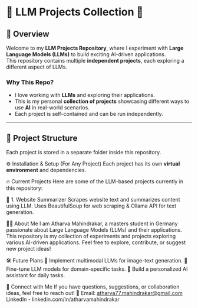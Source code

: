 # 🦙 LLM Projects Collection 🚀

## 📌 Overview
Welcome to my **LLM Projects Repository**, where I experiment with **Large Language Models (LLMs)** to build exciting AI-driven applications.  
This repository contains multiple **independent projects**, each exploring a different aspect of LLMs.

### **Why This Repo?**
- I love working with **LLMs** and exploring their applications.  
- This is my personal **collection of projects** showcasing different ways to use **AI** in real-world scenarios.  
- Each project is self-contained and can be run independently.

---

## 📂 Project Structure
Each project is stored in a separate folder inside this repository.

⚙️ Installation & Setup (For Any Project)
Each project has its own **virtual environment** and dependencies.

🔥 Current Projects
Here are some of the LLM-based projects currently in this repository:

📝 1. Website Summarizer
Scrapes website text and summarizes content using LLM.
Uses BeautifulSoup for web scraping & Ollama API for text generation.

👨‍💻 About Me
I am Atharva Mahindrakar, a masters student in Germany passionate about Large Language Models (LLMs) and their applications.
This repository is my collection of experiments and projects exploring various AI-driven applications.
Feel free to explore, contribute, or suggest new project ideas!

🛠 Future Plans
🔹 Implement multimodal LLMs for image-text generation.
🔹 Fine-tune LLM models for domain-specific tasks.
🔹 Build a personalized AI assistant for daily tasks.

🔗 Connect with Me
If you have questions, suggestions, or collaboration ideas, feel free to reach out!
📩 Email: atharva77.mahindrakar@gmail.com
LinkedIn - linkedin.com/in/atharvamahindrakar
